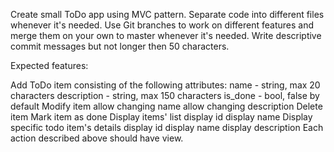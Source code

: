Create small ToDo app using MVC pattern. Separate code into different files whenever it's needed. Use Git branches to work on different features and merge them on your own to master whenever it's needed. Write descriptive commit messages but not longer then 50 characters.

Expected features:

Add ToDo item consisting of the following attributes:
  name - string, max 20 characters
  description - string, max 150 characters
  is_done - bool, false by default
Modify item
  allow changing name
  allow changing description
Delete item
Mark item as done
Display items' list
  display id
  display name
Display specific todo item's details
  display id
  display name
  display description
Each action described above should have view.
